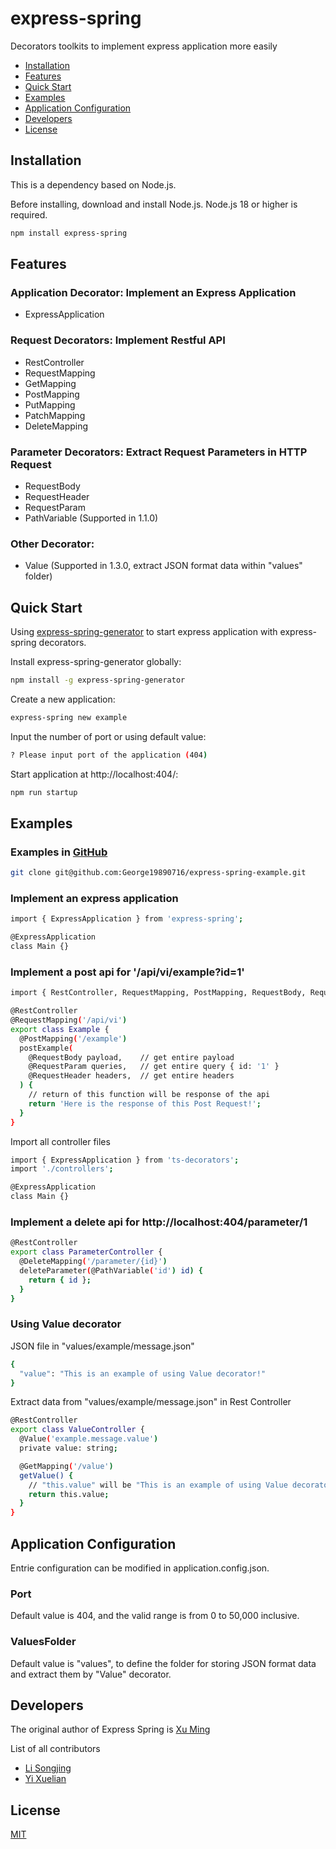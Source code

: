 # express-spring
  Decorators toolkits to implement express application more easily

  * [Installation](#Installation)
  * [Features](#Features)
  * [Quick Start](#Quick-Start)
  * [Examples](#Examples)
  * [Application Configuration](#Application-Configuration)
  * [Developers](#Developers)
  * [License](#license)

## Installation 

  This is a dependency based on Node.js.

  Before installing, download and install Node.js. Node.js 18 or higher is required.

  ```bash
  npm install express-spring
  ```

## Features

  ### Application Decorator: Implement an Express Application
  * ExpressApplication

  ### Request Decorators: Implement Restful API
  * RestController
  * RequestMapping
  * GetMapping
  * PostMapping
  * PutMapping
  * PatchMapping
  * DeleteMapping

  ### Parameter Decorators: Extract Request Parameters in HTTP Request
  * RequestBody
  * RequestHeader
  * RequestParam
  * PathVariable (Supported in 1.1.0)

  ### Other Decorator: 
  * Value (Supported in 1.3.0, extract JSON format data within "values" folder)
  

## Quick Start
  Using [express-spring-generator](https://www.npmjs.com/package/express-spring-generator) to start express application with express-spring decorators.

  Install express-spring-generator globally:
  ```bash
  npm install -g express-spring-generator
  ```

  Create a new application:
  ```bash
  express-spring new example
  ```

  Input the number of port or using default value:
  ```bash
  ? Please input port of the application (404)
  ```

  Start application at http://localhost:404/:
  ```bash
  npm run startup
  ```

## Examples

  ### Examples in [GitHub](https://github.com/George19890716/express-spring-example)
  ```bash
  git clone git@github.com:George19890716/express-spring-example.git
  ```

  ### Implement an express application

  ```bash
  import { ExpressApplication } from 'express-spring';

  @ExpressApplication
  class Main {}
  ```

  ### Implement a post api for '/api/vi/example?id=1'

  ```bash
  import { RestController, RequestMapping, PostMapping, RequestBody, RequestParam, RequestHeader } from 'express-spring';

  @RestController
  @RequestMapping('/api/vi')
  export class Example {
    @PostMapping('/example')
    postExample(
      @RequestBody payload,    // get entire payload
      @RequestParam queries,   // get entire query { id: '1' }
      @RequestHeader headers,  // get entire headers
    ) {
      // return of this function will be response of the api
      return 'Here is the response of this Post Request!';
    }
  }
  ```

  Import all controller files
  ```bash
  import { ExpressApplication } from 'ts-decorators';
  import './controllers';

  @ExpressApplication
  class Main {} 
  ```

  ### Implement a delete api for http://localhost:404/parameter/1
  ```bash
  @RestController
  export class ParameterController {
    @DeleteMapping('/parameter/{id}')
    deleteParameter(@PathVariable('id') id) {
      return { id };
    }
  }
  ```

  ### Using Value decorator
  JSON file in "values/example/message.json"
  ```bash
  {
    "value": "This is an example of using Value decorator!"
  }
  ```

  Extract data from "values/example/message.json" in Rest Controller
  ```bash
  @RestController
  export class ValueController {
    @Value('example.message.value')
    private value: string; 

    @GetMapping('/value')
    getValue() {
      // "this.value" will be "This is an example of using Value decorator!"
      return this.value;
    }
  }
  ```

## Application Configuration
  Entrie configuration can be modified in application.config.json.

  ### Port
  Default value is 404, and the valid range is from 0 to 50,000 inclusive.

  ### ValuesFolder
  Default value is "values", to define the folder for storing JSON format data and extract them by "Value" decorator.

## Developers
  The original author of Express Spring is [Xu Ming](https://github.com/George19890716)

  List of all contributors
  * [Li Songjing](https://github.com/lisongjing)
  * [Yi Xuelian](https://github.com/June-elisa)

## License

  [MIT](LICENSE)